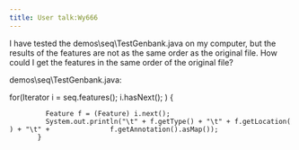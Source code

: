```yaml
---
title: User talk:Wy666
---
```


I have tested the demos\\seq\\TestGenbank.java on my computer, but the
results of the features are not as the same order as the original file.
How could I get the features in the same order of the original file?

demos\\seq\\TestGenbank.java:

for(Iterator i = seq.features(); i.hasNext(); ) {

`         Feature f = (Feature) i.next();`  
`         System.out.println("\t" + f.getType() + "\t" + f.getLocation() + "\t" +               f.getAnnotation().asMap());`  
`       }`
